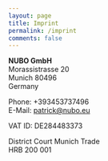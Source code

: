 ```yaml
---
layout: page
title: Imprint
permalink: /imprint
comments: false
---
```


**NUBO GmbH**<br />
Morassistrasse 20<br />
Munich 80496<br />
Germany<br />

Phone: +393453737496<br />
E-Mail: patrick@nubo.eu<br />

VAT ID: DE284483373<br />

District Court Munich Trade<br />
HRB 200 001
